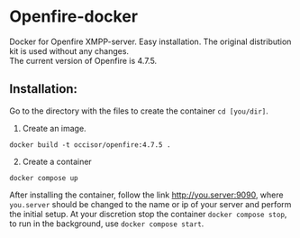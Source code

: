 # Openfire-docker
Docker for Openfire XMPP-server. Easy installation. The original distribution kit is used without any changes.  
The current version of Openfire is 4.7.5.

## Installation:
Go to the directory with the files to create the container `cd [you/dir]`.
1. Create an image.
```
docker build -t occisor/openfire:4.7.5 .
```
2. Create a container
```
docker compose up
```
After installing the container, follow the link http://you.server:9090, where `you.server` should be changed to the name or ip of your server and perform the initial setup.
At your discretion stop the container `docker compose stop`, to run in the background, use `docker compose start`.
